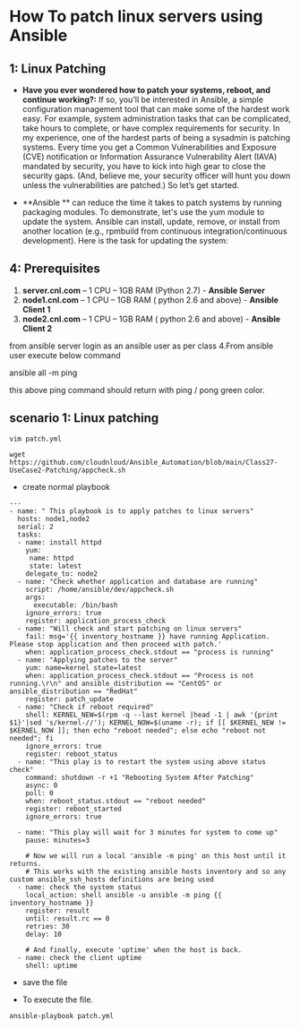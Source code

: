 # How To patch linux servers using Ansible

## 1: Linux Patching
-  **Have you ever wondered how to patch your systems, reboot, and continue working?:** If so, you'll be interested in Ansible, a simple configuration management tool that can make some of the hardest work easy. For example, system administration tasks that can be complicated, take hours to complete, or have complex requirements for security.
In my experience, one of the hardest parts of being a sysadmin is patching systems. Every time you get a Common Vulnerabilities and Exposure (CVE) notification or Information Assurance Vulnerability Alert (IAVA) mandated by security, you have to kick into high gear to close the security gaps. (And, believe me, your security officer will hunt you down unless the vulnerabilities are patched.)
So let’s get started.

-  **Ansible ** can reduce the time it takes to patch systems by running packaging modules. To demonstrate, let's use the yum module to update the system. Ansible can install, update, remove, or install from another location (e.g., rpmbuild from continuous integration/continuous development). Here is the task for updating the system:

## 4: Prerequisites

1.	**server.cnl.com** – 1 CPU – 1GB RAM (Python 2.7) - **Ansible Server**
2.	**node1.cnl.com** – 1 CPU – 1GB RAM ( python 2.6 and above) - **Ansible Client 1**
3.	**node2.cnl.com** – 1 CPU – 1GB RAM ( python 2.6 and above) - **Ansible Client 2**

from ansible server login as an ansible user as per class 4.From ansible user execute below command

ansible all -m ping

this above ping command should return with ping / pong green color.





## scenario 1: Linux patching


```
vim patch.yml
```
```
wget https://github.com/cloudnloud/Ansible_Automation/blob/main/Class27-UseCase2-Patching/appcheck.sh
```
- create normal playbook

```
---
- name: " This playbook is to apply patches to linux servers"
  hosts: node1,node2
  serial: 2
  tasks:
  - name: install httpd
    yum:
     name: httpd
     state: latest
    delegate_to: node2
  - name: "Check whether application and database are running"
    script: /home/ansible/dev/appcheck.sh
    args:
      executable: /bin/bash
    ignore_errors: true
    register: application_process_check
  - name: "Will check and start patching on linux servers"
    fail: msg='{{ inventory_hostname }} have running Application. Please stop application and then proceed with patch.'
    when: application_process_check.stdout == "process is running"
  - name: "Applying patches to the server"
    yum: name=kernel state=latest
    when: application_process_check.stdout == "Process is not running.\r\n" and ansible_distribution == "CentOS" or ansible_distribution == "RedHat"
    register: patch_update
  - name: "Check if reboot required"
    shell: KERNEL_NEW=$(rpm -q --last kernel |head -1 | awk '{print $1}'|sed 's/kernel-//'); KERNEL_NOW=$(uname -r); if [[ $KERNEL_NEW != $KERNEL_NOW ]]; then echo "reboot needed"; else echo "reboot not needed"; fi
    ignore_errors: true
    register: reboot_status
  - name: "This play is to restart the system using above status check"
    command: shutdown -r +1 "Rebooting System After Patching"
    async: 0
    poll: 0
    when: reboot_status.stdout == "reboot needed"
    register: reboot_started
    ignore_errors: true

  - name: "This play will wait for 3 minutes for system to come up"
    pause: minutes=3
    
    # Now we will run a local 'ansible -m ping' on this host until it returns.
    # This works with the existing ansible hosts inventory and so any custom ansible_ssh_hosts definitions are being used
  - name: check the system status
    local_action: shell ansible -u ansible -m ping {{ inventory_hostname }}
    register: result
    until: result.rc == 0
    retries: 30
    delay: 10

    # And finally, execute 'uptime' when the host is back.
  - name: check the client uptime
    shell: uptime
```
- save the file

- To execute the file.

```
ansible-playbook patch.yml
```

